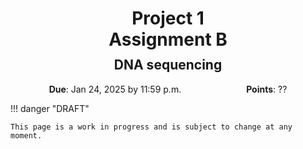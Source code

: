 <h1 style="margin-bottom: 0.4em; text-align: center;">
    <b>Project 1</b><br>
    Assignment B
</h1>
<h2 style="margin-top: 0.0em; text-align: center;">
    DNA sequencing
</h2>

<p style="text-align: center;">
    <object hspace="50">
        <strong>Due</strong></a>: Jan 24, 2025 by 11:59 p.m.
    </object>
    <object hspace="50">
        <strong>Points</strong></a>: ??
    </object>
</p>

!!! danger "DRAFT"

    This page is a work in progress and is subject to change at any moment.
